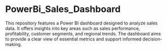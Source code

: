 # PowerBi_Sales_Dashboard
This repository features a Power BI dashboard designed to analyze sales data. It offers insights into key areas such as sales performance, profitability, customer segments, and regional trends. The dashboard aims to provide a clear view of essential metrics and support informed decision-making.
